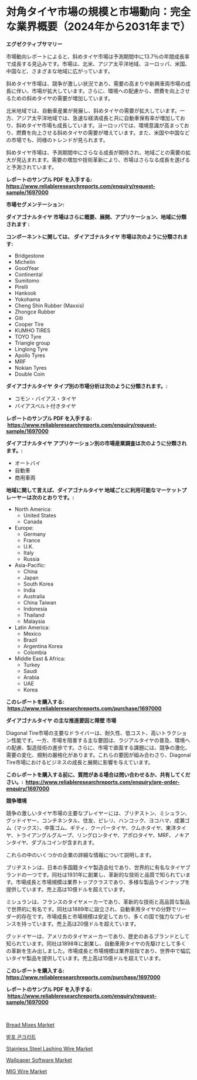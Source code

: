 <p><h1>対角タイヤ市場の規模と市場動向：完全な業界概要（2024年から2031年まで）</h1></p><p><strong>エグゼクティブサマリー</strong></p>
<p><p>市場動向レポートによると、斜めタイヤ市場は予測期間中に13.7％の年間成長率で成長する見込みです。市場は、北米、アジア太平洋地域、ヨーロッパ、米国、中国など、さまざまな地域に広がっています。</p><p>斜めタイヤ市場は、競争が激しい状況であり、需要の高まりや新興車両市場の成長に伴い、市場が拡大しています。さらに、環境への配慮から、燃費を向上させるための斜めタイヤの需要が増加しています。</p><p>北米地域では、自動車産業が発展し、斜めタイヤの需要が拡大しています。一方、アジア太平洋地域では、急速な経済成長と共に自動車保有率が増加しており、斜めタイヤ市場も成長しています。ヨーロッパでは、環境意識が高まっており、燃費を向上させる斜めタイヤの需要が増えています。また、米国や中国などの市場でも、同様のトレンドが見られます。</p><p>斜めタイヤ市場は、予測期間中にさらなる成長が期待され、地域ごとの需要の拡大が見込まれます。需要の増加や技術革新により、市場はさらなる成長を遂げると予測されています。</p></p>
<p><strong>レポートのサンプル PDF を入手する: <a href="https://www.reliableresearchreports.com/enquiry/request-sample/1697000">https://www.reliableresearchreports.com/enquiry/request-sample/1697000</a></strong></p>
<p><strong>市場セグメンテーション:</strong></p>
<p><strong> ダイアゴナルタイヤ 市場はさらに概要、展開、アプリケーション、地域に分類されます :</strong></p>
<p><strong>コンポーネントに関しては、 ダイアゴナルタイヤ 市場は次のように分類されます: &nbsp;</strong></p>
<p><ul><li>Bridgestone</li><li>Michelin</li><li>GoodYear</li><li>Continental</li><li>Sumitomo</li><li>Pirelli</li><li>Hankook</li><li>Yokohama</li><li>Cheng Shin Rubber (Maxxis)</li><li>Zhongce Rubber</li><li>Giti</li><li>Cooper Tire</li><li>KUMHO TIRES</li><li>TOYO Tyre</li><li>Triangle group</li><li>Linglong Tyre</li><li>Apollo Tyres</li><li>MRF</li><li>Nokian Tyres</li><li>Double Coin</li></ul></p>
<p><strong> ダイアゴナルタイヤ タイプ別の市場分析は次のように分類されます。:</strong></p>
<p><ul><li>コモン・バイアス・タイヤ</li><li>バイアスベルト付きタイヤ</li></ul></p>
<p><strong>レポートのサンプル PDF を入手する: &nbsp;<a href="https://www.reliableresearchreports.com/enquiry/request-sample/1697000">https://www.reliableresearchreports.com/enquiry/request-sample/1697000</a></strong></p>
<p><strong> ダイアゴナルタイヤ アプリケーション別の市場産業調査は次のように分類されます。:</strong></p>
<p><ul><li>オートバイ</li><li>自動車</li><li>商用車両</li></ul></p>
<p><strong>地域に関して言えば、ダイアゴナルタイヤ 地域ごとに利用可能なマーケットプレーヤーは次のとおりです。:</strong></p>
<p><ul>
    <li>
        North America:
        <ul>
            <li>United States</li>
            <li>Canada</li>
        </ul>
    </li>
    <li>
        Europe:
        <ul>
            <li>Germany</li>
            <li>France</li>
            <li>U.K.</li>
            <li>Italy</li>
            <li>Russia</li>
        </ul>
    </li>
    <li>
        Asia-Pacific:
        <ul>
            <li>China</li>
            <li>Japan</li>
            <li>South Korea</li>
            <li>India</li>
            <li>Australia</li>
            <li>China Taiwan</li>
            <li>Indonesia</li>
            <li>Thailand</li>
            <li>Malaysia</li>
        </ul>
    </li>
    <li>
        Latin America:
        <ul>
            <li>Mexico</li>
            <li>Brazil</li>
            <li>Argentina Korea</li>
            <li>Colombia</li>
        </ul>
    </li>
    <li>
        Middle East & Africa:
        <ul>
            <li>Turkey</li>
            <li>Saudi</li>
            <li>Arabia</li>
            <li>UAE</li>
            <li>Korea</li>
        </ul>
    </li>
    </ul></p>
<p><strong>このレポートを購入する: &nbsp;<a href="https://www.reliableresearchreports.com/purchase/1697000">https://www.reliableresearchreports.com/purchase/1697000</a></strong></p>
<p><strong>ダイアゴナルタイヤ の主な推進要因と障壁 市場</strong></p>
<p><p>Diagonal Tire市場の主要なドライバーは、耐久性、低コスト、高いトラクション性能です。一方、市場を阻害する主な要因は、ラジアルタイヤの普及、環境への配慮、製造技術の進歩です。さらに、市場で直面する課題には、競争の激化、需要の変化、規制の厳格化があります。これらの要因が組み合わさり、Diagonal Tire市場におけるビジネスの成長と展開に影響を与えています。</p></p>
<p><strong>このレポートを購入する前に、質問がある場合は問い合わせるか、共有してください。:&nbsp; <a href="https://www.reliableresearchreports.com/enquiry/pre-order-enquiry/1697000">https://www.reliableresearchreports.com/enquiry/pre-order-enquiry/1697000</a></strong></p>
<p><strong>競争環境</strong></p>
<p><p>競争の激しいタイヤ市場の主要なプレイヤーには、ブリヂストン、ミシュラン、グッドイヤー、コンチネンタル、住友、ピレリ、ハンコック、ヨコハマ、成瀬ゴム（マックス）、中策ゴム、ギティ、クーパータイヤ、クムホタイヤ、東洋タイヤ、トライアングルグループ、リングロンタイヤ、アポロタイヤ、MRF、ノキアンタイヤ、ダブルコインが含まれます。</p><p>これらの中のいくつかの企業の詳細な情報について説明します。</p><p>ブリヂストンは、日本の多国籍タイヤ製造会社であり、世界的に有名なタイヤブランドの一つです。同社は1931年に創業し、革新的な技術と品質で知られています。市場成長と市場規模は業界トップクラスであり、多様な製品ラインナップを提供しています。売上高は10億ドルを超えています。</p><p>ミシュランは、フランスのタイヤメーカーであり、革新的な技術と高品質な製品で世界的に有名です。同社は1889年に設立され、自動車用タイヤの分野でリーダー的存在です。市場成長と市場規模は安定しており、多くの国で強力なプレゼンスを持っています。売上高は20億ドルを超えています。</p><p>グッドイヤーは、アメリカのタイヤメーカーであり、歴史のあるブランドとして知られています。同社は1898年に創業し、自動車用タイヤの先駆けとして多くの革新を生み出しました。市場成長と市場規模は業界屈指であり、世界中で幅広いタイヤ製品を提供しています。売上高は15億ドルを超えています。</p></p>
<p><strong>このレポートを購入する: &nbsp; <a href="https://www.reliableresearchreports.com/purchase/1697000">https://www.reliableresearchreports.com/purchase/1697000</a></strong></p>
<p><strong>レポートのサンプル PDF を入手する: &nbsp;<a href="https://www.reliableresearchreports.com/enquiry/request-sample/1697000">https://www.reliableresearchreports.com/enquiry/request-sample/1697000</a></strong><strong></strong></p>
<p>&nbsp;</p>
<p><p><a href="https://view.publitas.com/reportprime-1/bread-mixes-market-insights-market-players-and-forecast-till-2031/">Bread Mixes Market</a></p><p><a href="https://github.com/lzrvbyqzftro57/Market-Research-Report-List-1/blob/main/3041778191786.md">발포 콘크리트</a></p><p><a href="https://github.com/gulaimolin/Market-Research-Report-List-3/blob/main/stainless-steel-lashing-wire-market.md">Stainless Steel Lashing Wire Market</a></p><p><a href="https://issuu.com/reportprime-2/docs/wallpaper-software-market-size-2030.pptx">Wallpaper Software Market</a></p><p><a href="https://github.com/mauripalmi/Market-Research-Report-List-2/blob/main/mig-wire-market.md">MIG Wire Market</a></p></p>
